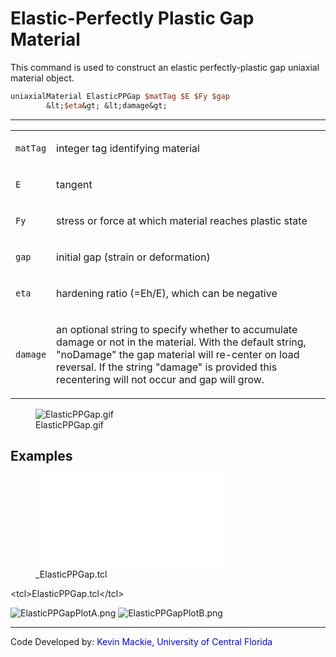 # Elastic-Perfectly Plastic Gap Material

<p>This command is used to construct an elastic perfectly-plastic gap
uniaxial material object.</p>

```tcl
uniaxialMaterial ElasticPPGap $matTag $E $Fy $gap
        &lt;$eta&gt; &lt;damage&gt;
```
<hr />
<table>
<tbody>
<tr class="odd">
<td><code class="parameter-table-variable">matTag</code></td>
<td><p>integer tag identifying material</p></td>
</tr>
<tr class="even">
<td><code class="parameter-table-variable">E</code></td>
<td><p>tangent</p></td>
</tr>
<tr class="odd">
<td><code class="parameter-table-variable">Fy</code></td>
<td><p>stress or force at which material reaches plastic state</p></td>
</tr>
<tr class="even">
<td><code class="parameter-table-variable">gap</code></td>
<td><p>initial gap (strain or deformation)</p></td>
</tr>
<tr class="odd">
<td><code class="parameter-table-variable">eta</code></td>
<td><p>hardening ratio (=Eh/E), which can be negative</p></td>
</tr>
<tr class="even">
<td><code class="parameter-table-variable">damage</code></td>
<td><p>an optional string to specify whether to accumulate damage or not
in the material. With the default string, "noDamage" the gap material
will re-center on load reversal. If the string "damage" is provided this
recentering will not occur and gap will grow.</p></td>
</tr>
</tbody>
</table>
<figure>
<img src="/OpenSeesRT/contrib/static/ElasticPPGap.gif" title="ElasticPPGap.gif"
alt="ElasticPPGap.gif" />
<figcaption aria-hidden="true">ElasticPPGap.gif</figcaption>
</figure>

## Examples

<figure>
<embed src="_ElasticPPGap.tcl" title="_ElasticPPGap.tcl" />
<figcaption aria-hidden="true">_ElasticPPGap.tcl</figcaption>
</figure>
<p>&lt;tcl&gt;ElasticPPGap.tcl&lt;/tcl&gt;</p>
<p><img src="/OpenSeesRT/contrib/static/ElasticPPGapPlotA.png" title="ElasticPPGapPlotA.png"
alt="ElasticPPGapPlotA.png" /> <img src="/OpenSeesRT/contrib/static/ElasticPPGapPlotB.png"
title="ElasticPPGapPlotB.png" alt="ElasticPPGapPlotB.png" /></p>
<hr />
<p>Code Developed by: <span style="color:blue"> Kevin Mackie,
University of Central Florida</span></p>
